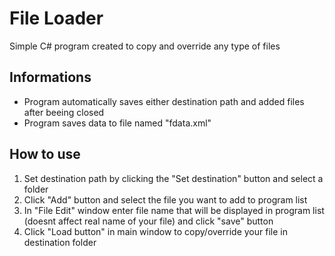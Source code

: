# File Loader
Simple C# program created to copy and override any type of files
## Informations
- Program  automatically saves either destination path and added files after beeing closed
- Program saves data to file named "fdata.xml"
## How to use
1. Set destination path by clicking the "Set destination" button and select a folder
2. Click "Add" button and select the file you want to add to program list
3. In "File Edit" window enter file name that will be displayed in program list (doesnt affect real name of your file) and click "save" button
4. Click "Load button" in main window to copy/override your file in destination folder
